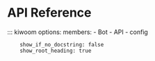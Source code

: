 # API Reference  
::: kiwoom
    options:
        members:
            - Bot
            - API
            - config
        
        show_if_no_docstring: false
        show_root_heading: true
